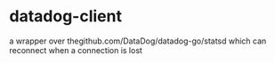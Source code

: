 # datadog-client
a wrapper over thegithub.com/DataDog/datadog-go/statsd which can reconnect when a connection is lost

